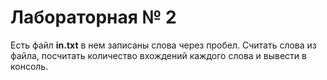 # Лабораторная № 2

Есть файл __in.txt__ в нем записаны слова через пробел.
Считать слова из файла, посчитать количество вхождений каждого слова и вывести в консоль.